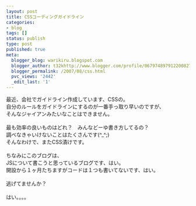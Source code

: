 ```yaml
---
layout: post
title: CSSコーディングガイドライン
categories:
- blog
tags: []
status: publish
type: post
published: true
meta:
  blogger_blog: warikiru.blogspot.com
  blogger_author: t32khttp://www.blogger.com/profile/06797489791220082722noreply@blogger.com
  blogger_permalink: /2007/08/css.html
  pvc_views: '2442'
  _edit_last: '1'
---
```

最近、会社でガイドライン作成しています、CSSの。<br />自分のルールをガイドラインにするのが一番手っ取り早いのですが、<br />そんなジャイアンみたいなことはできません。<br /><br />最も効率の良いものはどれ？　みんなどーゆ書き方してるの？<br />調べなきゃいけないことはたくさんです(^_^;)<br />そんなわけで、またCSS漬けです。<br /><br />ちなみにこのブログは、<br />JSについて書こうと思っているブログです、はい。<br />開設から１ヶ月たちますがコードは１つも書いてないです、はい。<br /><br />逃げてませんか？<br /><br />はい。。。。
